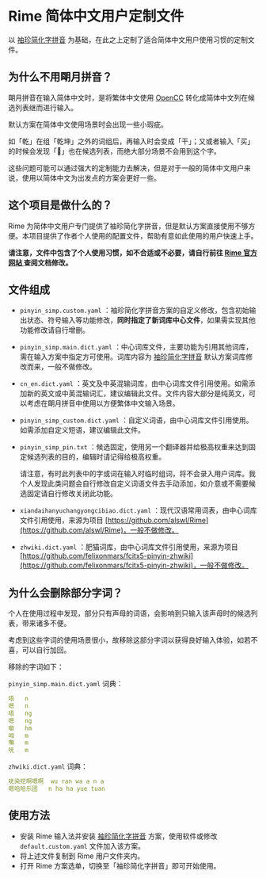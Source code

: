 # Rime 简体中文用户定制文件
以 [袖珍简化字拼音](https://github.com/rime/rime-pinyin-simp) 为基础，在此之上定制了适合简体中文用户使用习惯的定制文件。

## 为什么不用朙月拼音？

朙月拼音在输入简体中文时，是将繁体中文使用 [OpenCC](https://github.com/BYVoid/OpenCC) 转化成简体中文列在候选列表继而进行输入。

默认方案在简体中文使用场景时会出现一些小瑕疵。

如「乾」在组「乾坤」之外的词组后，再输入时会变成「干」；又或者输入「买」的时候会发现「𧹒」也在候选列表，而绝大部分场景不会用到这个字。

这些问题可能可以通过强大的定制能力去解决，但是对于一般的简体中文用户来说，使用以简体中文为出发点的方案会更好一些。

## 这个项目是做什么的？

Rime 为简体中文用户专门提供了袖珍简化字拼音，但是默认方案直接使用不够方便。本项目提供了作者个人使用的配置文件，帮助有意如此使用的用户快速上手。

**请注意，文件中包含了个人使用习惯，如不合适或不必要，请自行前往 [Rime 官方网站 ](https://rime.im/)查阅文档修改。**

## 文件组成

- `pinyin_simp.custom.yaml` ：袖珍简化字拼音方案的自定义修改，包含初始输出状态、符号输入等功能修改，**同时指定了新词库中心文件**，如果需实现其他功能修改请自行增删。

- `pinyin_simp.main.dict.yaml` ：中心词库文件，主要功能为引用其他词库，需在输入方案中指定方可使用。词库内容为 [袖珍简化字拼音](https://github.com/rime/rime-pinyin-simp) 默认方案词库修改而来，一般不做修改。

- `cn_en.dict.yaml` ：英文及中英混输词库，由中心词库文件引用使用。如需添加新的英文或中英混输词汇，建议编辑此文件。文件内容大部分是纯英文，可以考虑在朙月拼音中使用以方便繁体中文输入场景。

- `pinyin_simp_custom.dict.yaml` ：自定义词语，由中心词库文件引用使用。如需添加自定义短语，建议编辑此文件。

- `pinyin_simp_pin.txt` ：候选固定，使用另一个翻译器并给极高权重来达到固定候选列表的目的，编辑时请记得给极高权重。

  请注意，有时此列表中的字或词在输入时临时组词，将不会录入用户词库。我个人发现此类问题会自行修改自定义词语文件去手动添加，如介意或不需要候选固定请自行修改关闭此功能。
  
- `xiandaihanyuchangyongcibiao.dict.yaml` ：现代汉语常用词表，由中心词库文件引用使用，来源为项目 [https://github.com/alswl/Rime](https://github.com/alswl/Rime)，一般不做修改。
  
- ``zhwiki.dict.yaml`` ：肥猫词库，由中心词库文件引用使用，来源为项目 [https://github.com/felixonmars/fcitx5-pinyin-zhwiki](https://github.com/felixonmars/fcitx5-pinyin-zhwiki)，一般不做修改。

## 为什么会删除部分字词？

个人在使用过程中发现，部分只有声母的词语，会影响到只输入该声母时的候选列表，带来诸多不便。

考虑到这些字词的使用场景很小，故移除这部分字词以获得良好输入体验，如若不喜，可以自行加回。

移除的字词如下：

`pinyin_simp.main.dict.yaml` 词典：

```yaml
唔	n	
嗯	n	
唔	ng	
嗯	ng	
噷	hm	
呣	m	
嘸	m	
呒	m	
```

``zhwiki.dict.yaml``  词典：

```yaml
呒染挖啊嗯啊	wu ran wa a n a
嗯哈哈乐团	n ha ha yue tuan
```

## 使用方法

- 安装 Rime 输入法并安装 [袖珍简化字拼音](https://github.com/rime/rime-pinyin-simp) 方案，使用软件或修改 `default.custom.yaml` 文件加入该方案。
- 将上述文件复制到 Rime 用户文件夹内。
-  打开 Rime 方案选单，切换至「袖珍简化字拼音」即可开始使用。